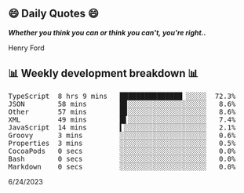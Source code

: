 ## 😄 Daily Quotes 😄

_**Whether you think you can or think you can't, you're right..**_

Henry Ford



## 📊 Weekly development breakdown 📊

<pre>TypeScript  8 hrs 9 mins   ███████████████▏░░░░░  72.3%
JSON        58 mins        █▊░░░░░░░░░░░░░░░░░░░   8.6%
Other       57 mins        █▊░░░░░░░░░░░░░░░░░░░   8.6%
XML         49 mins        █▌░░░░░░░░░░░░░░░░░░░   7.4%
JavaScript  14 mins        ▍░░░░░░░░░░░░░░░░░░░░   2.1%
Groovy      3 mins         ░░░░░░░░░░░░░░░░░░░░░   0.6%
Properties  3 mins         ░░░░░░░░░░░░░░░░░░░░░   0.5%
CocoaPods   0 secs         ░░░░░░░░░░░░░░░░░░░░░   0.0%
Bash        0 secs         ░░░░░░░░░░░░░░░░░░░░░   0.0%
Markdown    0 secs         ░░░░░░░░░░░░░░░░░░░░░   0.0%</pre>

6/24/2023